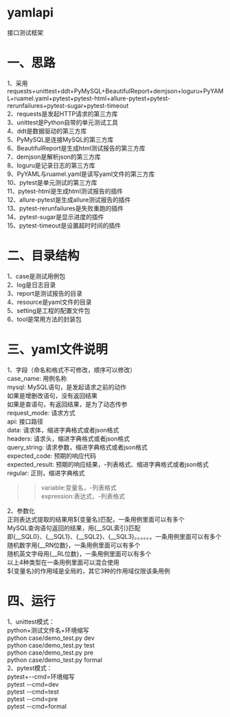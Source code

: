 # yamlapi  
接口测试框架  


# 一、思路         
1、采用requests+unittest+ddt+PyMySQL+BeautifulReport+demjson+loguru+PyYAML+ruamel.yaml+pytest+pytest-html+allure-pytest+pytest-rerunfailures+pytest-sugar+pytest-timeout  
2、requests是发起HTTP请求的第三方库  
3、unittest是Python自带的单元测试工具  
4、ddt是数据驱动的第三方库  
5、PyMySQL是连接MySQL的第三方库  
6、BeautifulReport是生成html测试报告的第三方库  
7、demjson是解析json的第三方库  
8、loguru是记录日志的第三方库  
9、PyYAML与ruamel.yaml是读写yaml文件的第三方库  
10、pytest是单元测试的第三方库  
11、pytest-html是生成html测试报告的插件  
12、allure-pytest是生成allure测试报告的插件  
13、pytest-rerunfailures是失败重跑的插件   
14、pytest-sugar是显示进度的插件  
15、pytest-timeout是设置超时时间的插件  


# 二、目录结构    
1、case是测试用例包              
2、log是日志目录         
3、report是测试报告的目录       
4、resource是yaml文件的目录      
5、setting是工程的配置文件包            
6、tool是常用方法的封装包         


# 三、yaml文件说明  
1、字段（命名和格式不可修改，顺序可以修改）  
case_name: 用例名称   
mysql: MySQL语句，是发起请求之前的动作  
如果是增删改语句，没有返回结果  
如果是查语句，有返回结果，是为了动态传参  
request_mode: 请求方式  
api: 接口路径    
data: 请求体，缩进字典格式或者json格式     
headers: 请求头，缩进字典格式或者json格式    
query_string: 请求参数，缩进字典格式或者json格式    
expected_code: 预期的响应代码    
expected_result: 预期的响应结果，-列表格式、缩进字典格式或者json格式  
regular: 正则，缩进字典格式  
>>variable:变量名，-列表格式  
>>expression:表达式，-列表格式  

2、参数化  
正则表达式提取的结果用${变量名}匹配，一条用例里面可以有多个  
MySQL查询语句返回的结果，用{__SQL索引}匹配  
即{__SQL0}、{__SQL1}、{__SQL2}、{__SQL3}。。。。。。一条用例里面可以有多个    
随机数字用{__RN位数}，一条用例里面可以有多个  
随机英文字母用{__RL位数}，一条用例里面可以有多个  
以上4种类型在一条用例里面可以混合使用  
${变量名}的作用域是全局的，其它3种的作用域仅限该条用例  


# 四、运行  
1、unittest模式：  
python+测试文件名+环境缩写  
python case/demo_test.py dev  
python case/demo_test.py test  
python case/demo_test.py pre  
python case/demo_test.py formal  
2、pytest模式：  
pytest+--cmd=环境缩写  
pytest --cmd=dev  
pytest --cmd=test  
pytest --cmd=pre  
pytest --cmd=formal  
